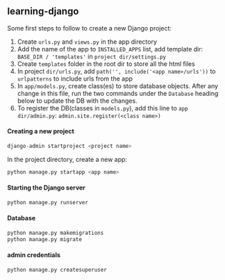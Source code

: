 ## learning-django

Some first steps to follow to create a new Django project:  
1. Create `urls.py` and `views.py` in the app directory  
2. Add the name of the app to `INSTALLED_APPS` list, add template dir: `BASE_DIR / 'templates'` in `project dir/settings.py` 
3. Create `templates` folder in the root dir to store all the html files  
4. In project `dir/urls.py`, add `path('', include('<app name>/urls'))` to `urlpatterns` to include urls from the app  
5. In `app/models.py`, create class(es) to store database objects. After any change in this file, run the two commands under the `Database` heading below to update the DB with the changes.  
6. To register the DB(classes in `models.py`), add this line to `app dir/admin.py`: `admin.site.register(<class name>)` 


#### Creating a new project 
```py
django-admin startproject <project name>
```

In the project directory, create a new app: 
```py 
python manage.py startapp <app name>
```


#### Starting the Django server  
```py 
python manage.py runserver 
```    


#### Database  

```py 
python manage.py makemigrations   
python manage.py migrate 
```   


#### admin credentials  

```py 
python manage.py createsuperuser 
```   
